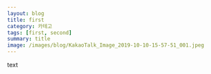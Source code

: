 ```yaml
---
layout: blog
title: first 
category: 카테고
tags: [first, second]  
summary: title
image: /images/blog/KakaoTalk_Image_2019-10-10-15-57-51_001.jpeg
---
```


text